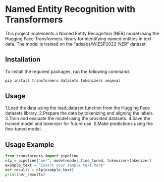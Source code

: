 # Named Entity Recognition with Transformers

This project implements a Named Entity Recognition (NER) model using the Hugging Face Transformers library for identifying named entities in text data. The model is trained on the "adsabs/WIESP2022-NER" dataset.

## Installation

To install the required packages, run the following command:

```bash
pip install transformers datasets tokenizers seqeval
```
## Usage
1.Load the data using the load_dataset function from the Hugging Face datasets library.
2.Prepare the data by tokenizing and aligning the labels.
3.Train and evaluate the model using the provided datasets.
4.Save the trained model and tokenizer for future use.
5.Make predictions using the fine-tuned model.

## Usage Example
```python
from transformers import pipeline
nlp = pipeline("ner", model=model_fine_tuned, tokenizer=tokenizer)
example_text = "Insert your sample text here"
ner_results = nlp(example_text)
print(ner_results)
```
